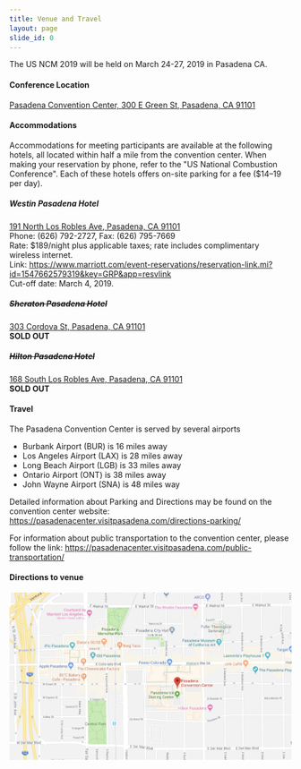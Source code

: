 ```yaml
---
title: Venue and Travel
layout: page
slide_id: 0
---
```


<p class="lead">
The US NCM 2019 will be held on March 24-27, 2019 in Pasadena CA.
</p>

#### Conference Location

<i class="fa fa-map-marker mr-3" aria-hidden="true"></i>
[Pasadena Convention Center, 300 E Green St, Pasadena, CA 91101](https://goo.gl/maps/gBEU4DWjhc72)


#### Accommodations

Accommodations for meeting participants are available at the following hotels,
all located within half a mile from the convention center.
When making your reservation by phone, refer to the "US National Combustion Conference".
Each of these hotels offers on-site parking for a fee ($14–19 per day).

##### Westin Pasadena Hotel
<i class="fa fa-map-marker mr-3" aria-hidden="true"></i>[191 North Los Robles Ave, Pasadena, CA 91101](https://goo.gl/maps/tjxnD7siaJG2)<br />
Phone: (626) 792-2727, Fax: (626) 795-7669<br />
Rate: $189/night plus applicable taxes; rate includes complimentary wireless internet.<br />
Link: <https://www.marriott.com/event-reservations/reservation-link.mi?id=1547662579319&key=GRP&app=resvlink><br />
Cut-off date: March 4, 2019.

##### ~~Sheraton Pasadena Hotel~~
<i class="fa fa-map-marker mr-3" aria-hidden="true"></i>[303 Cordova St, Pasadena, CA 91101](https://goo.gl/maps/C9HXoKRnysp)<br />
**SOLD OUT**

##### ~~Hilton Pasadena Hotel~~
<i class="fa fa-map-marker mr-3" aria-hidden="true"></i>[168 South Los Robles Ave, Pasadena, CA 91101](https://goo.gl/maps/E3wMFJUxwSm)<br />
**SOLD OUT**


#### Travel

The Pasadena Convention Center is served by several airports

- Burbank Airport (BUR) is 16 miles away
- Los Angeles Airport (LAX) is 28 miles away
- Long Beach Airport (LGB) is 33 miles away
- Ontario Airport (ONT) is 38 miles away
- John Wayne Airport (SNA) is 48 miles way

Detailed information about Parking and Directions may be found on the convention center website: <https://pasadenacenter.visitpasadena.com/directions-parking/>

For information about public transportation to the convention center, please follow the link: <https://pasadenacenter.visitpasadena.com/public-transportation/>

#### Directions to venue

[<img class="img-fluid" src="./assets/images/directions.png" alt="direction">](https://goo.gl/maps/gBEU4DWjhc72)
